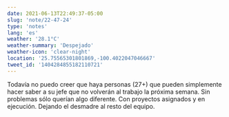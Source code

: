 ```yaml
---
date: 2021-06-13T22:49:37-05:00
slug: 'note/22-47-24'
type: 'notes'
lang: 'es'
weather: '28.1°C'
weather-summary: 'Despejado'
weather-icon: 'clear-night'
location: '25.75565301801869,-100.4022047046667'
tweet_id: '1404284855182110721'
---
```

Todavía no puedo creer que haya personas (27+) que pueden simplemente hacer saber a su jefe que no volverán al trabajo la próxima semana. Sin problemas sólo querían algo diferente. Con proyectos asignados y en ejecución. Dejando el desmadre al resto del equipo.